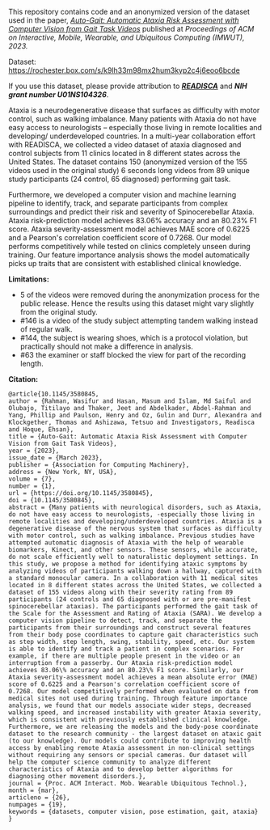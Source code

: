 This repository contains code and an anonymized version of the dataset used in the paper, [_Auto-Gait: Automatic Ataxia Risk Assessment with Computer Vision from Gait Task Videos_](https://dl.acm.org/doi/10.1145/3580845) published at _Proceedings of ACM on Interactive, Mobile, Wearable, and Ubiquitous Computing (IMWUT), 2023._

Dataset: https://rochester.box.com/s/k9lh33m98mx2hum3kyp2c4j6eoo6bcde 

If you use this dataset, please provide attribution to [**_READISCA_**](https://readisca.org/) and **_NIH grant number U01NS104326_**. 

Ataxia is a neurodegenerative disease that surfaces as difficulty with motor control, such as walking imbalance. Many patients with Ataxia do not have easy access to neurologists – especially those living in remote localities and developing/ underdeveloped countries. In a multi-year collaboration effort with READISCA, we collected a video dataset of ataxia diagnosed and control subjects from 11 clinics located in 8 different states across the United States. The dataset contains 150 (anonymized version of the 155 videos used in the original study) 6 seconds long videos from 89 unique study participants (24 control, 65 diagnosed) performing gait task.

Furthermore, we developed a computer vision and machine learning pipeline to identify, track, and separate participants from complex surroundings and predict their risk and severity of Spinocerebellar Ataxia. Ataxia risk-prediction model achieves 83.06% accuracy and an 80.23% F1 score. Ataxia severity-assessment model achieves MAE score of 0.6225 and a Pearson's correlation coefficient score of 0.7268. Our model performs competitively while tested on clinics completely unseen during training. Our feature importance analysis shows the model automatically picks up traits that are consistent with established clinical knowledge.


**Limitations:**
- 5 of the videos were removed during the anonymization process for the public release. Hence the results using this dataset might vary slightly from the original study.
- #146 is a video of the study subject attempting tandem walking instead of regular walk.
- #144, the subject is wearing shoes, which is a protocol violation, but practically should not make a difference in analysis.
- #63 the examiner or staff blocked the view for part of the recording length.


**Citation:**

```
@article{10.1145/3580845,
author = {Rahman, Wasifur and Hasan, Masum and Islam, Md Saiful and Olubajo, Titilayo and Thaker, Jeet and Abdelkader, Abdel-Rahman and Yang, Phillip and Paulson, Henry and Oz, Gulin and Durr, Alexandra and Klockgether, Thomas and Ashizawa, Tetsuo and Investigators, Readisca and Hoque, Ehsan},
title = {Auto-Gait: Automatic Ataxia Risk Assessment with Computer Vision from Gait Task Videos},
year = {2023},
issue_date = {March 2023},
publisher = {Association for Computing Machinery},
address = {New York, NY, USA},
volume = {7},
number = {1},
url = {https://doi.org/10.1145/3580845},
doi = {10.1145/3580845},
abstract = {Many patients with neurological disorders, such as Ataxia, do not have easy access to neurologists, -especially those living in remote localities and developing/underdeveloped countries. Ataxia is a degenerative disease of the nervous system that surfaces as difficulty with motor control, such as walking imbalance. Previous studies have attempted automatic diagnosis of Ataxia with the help of wearable biomarkers, Kinect, and other sensors. These sensors, while accurate, do not scale efficiently well to naturalistic deployment settings. In this study, we propose a method for identifying ataxic symptoms by analyzing videos of participants walking down a hallway, captured with a standard monocular camera. In a collaboration with 11 medical sites located in 8 different states across the United States, we collected a dataset of 155 videos along with their severity rating from 89 participants (24 controls and 65 diagnosed with or are pre-manifest spinocerebellar ataxias). The participants performed the gait task of the Scale for the Assessment and Rating of Ataxia (SARA). We develop a computer vision pipeline to detect, track, and separate the participants from their surroundings and construct several features from their body pose coordinates to capture gait characteristics such as step width, step length, swing, stability, speed, etc. Our system is able to identify and track a patient in complex scenarios. For example, if there are multiple people present in the video or an interruption from a passerby. Our Ataxia risk-prediction model achieves 83.06\% accuracy and an 80.23\% F1 score. Similarly, our Ataxia severity-assessment model achieves a mean absolute error (MAE) score of 0.6225 and a Pearson's correlation coefficient score of 0.7268. Our model competitively performed when evaluated on data from medical sites not used during training. Through feature importance analysis, we found that our models associate wider steps, decreased walking speed, and increased instability with greater Ataxia severity, which is consistent with previously established clinical knowledge. Furthermore, we are releasing the models and the body-pose coordinate dataset to the research community - the largest dataset on ataxic gait (to our knowledge). Our models could contribute to improving health access by enabling remote Ataxia assessment in non-clinical settings without requiring any sensors or special cameras. Our dataset will help the computer science community to analyze different characteristics of Ataxia and to develop better algorithms for diagnosing other movement disorders.},
journal = {Proc. ACM Interact. Mob. Wearable Ubiquitous Technol.},
month = {mar},
articleno = {26},
numpages = {19},
keywords = {datasets, computer vision, pose estimation, gait, ataxia}
}
```
